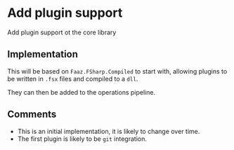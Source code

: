 ﻿<meta name="funkypm:id" content="0ff6bd8629a44f1d8ba713e24b27fdcb">
<meta name="funkypm:category" content="next">

# Add plugin support

Add plugin support ot the core library

## Implementation

This will be based on `Faaz.FSharp.Compiled` to start with, 
allowing plugins to be written in `.fsx` files and compiled to a `dll`.

They can then be added to the operations pipeline.

## Comments

* This is an initial implementation, it is likely to change over time.
* The first plugin is likely to be `git` integration.